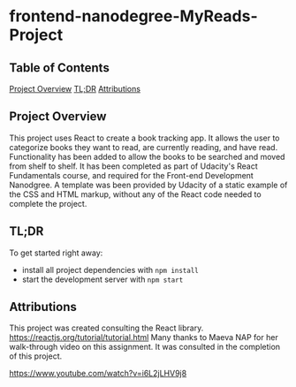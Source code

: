 frontend-nanodegree-MyReads-Project
===============================

## Table of Contents
 [Project Overview](#about)
 [TL;DR](#quickstart)
 [Attributions](#attributions)


## Project Overview 


This project uses React to create a book tracking app. It allows the user to categorize books they want to read, are currently reading, and have read. Functionality has been added to allow the books to be searched and moved from shelf to shelf. It has been completed as part of Udacity's React Fundamentals course, and required for the Front-end Development Nanodgree. A template was been provided by Udacity of a static example of the CSS and HTML markup, without any of the React code needed to complete the project.

## TL;DR

To get started right away:

* install all project dependencies with `npm install`
* start the development server with `npm start`

## Attributions 

This project was created consulting the React library. https://reactjs.org/tutorial/tutorial.html
Many thanks to Maeva NAP for her walk-through video on this assignment. It was consulted in the completion of this project.

https://www.youtube.com/watch?v=i6L2jLHV9j8
